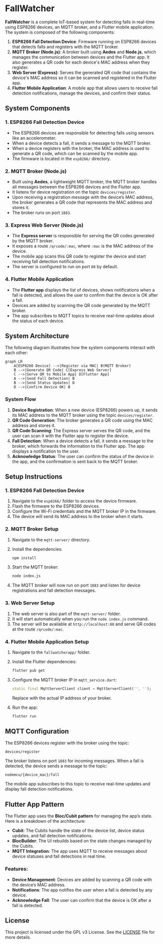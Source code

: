 # FallWatcher

**FallWatcher** is a complete IoT-based system for detecting falls in real-time using ESP8266 devices, an MQTT broker, and a Flutter mobile application. The system is composed of the following components:

1. **ESP8266 Fall Detection Device**: Firmware running on ESP8266 devices that detects falls and registers with the MQTT broker.
2. **MQTT Broker (Node.js)**: A broker built using **Aedes** and **Node.js**, which manages the communication between devices and the Flutter app. It also generates a QR code for each device's MAC address when they register.
3. **Web Server (Express)**: Serves the generated QR code that contains the device's MAC address so it can be scanned and registered in the Flutter app.
4. **Flutter Mobile Application**: A mobile app that allows users to receive fall detection notifications, manage the devices, and confirm their status.

## System Components

### 1. **ESP8266 Fall Detection Device**
- The ESP8266 devices are responsible for detecting falls using sensors like an accelerometer.
- When a device detects a fall, it sends a message to the MQTT broker.
- When a device registers with the broker, the MAC address is used to generate a QR code, which can be scanned by the mobile app.
- The firmware is located in the `esp8266/` directory.

### 2. **MQTT Broker (Node.js)**
- Built using **Aedes**, a lightweight MQTT broker, the MQTT broker handles all messages between the ESP8266 devices and the Flutter app.
- It listens for device registration on the topic `devices/register`.
- Upon receiving a registration message with the device’s MAC address, the broker generates a QR code that represents the MAC address and stores it.
- The broker runs on port `1883`.

### 3. **Express Web Server (Node.js)**
- The **Express server** is responsible for serving the QR codes generated by the MQTT broker.
- It exposes a route `/qrcode/:mac`, where `:mac` is the MAC address of the device.
- The mobile app scans this QR code to register the device and start receiving fall detection notifications.
- The server is configured to run on port `80` by default.

### 4. **Flutter Mobile Application**
- The **Flutter app** displays the list of devices, shows notifications when a fall is detected, and allows the user to confirm that the device is OK after a fall.
- Devices are added by scanning the QR code generated by the MQTT broker.
- The app subscribes to MQTT topics to receive real-time updates about the status of each device.

## System Architecture

The following diagram illustrates how the system components interact with each other:

```mermaid
graph LR
    A[ESP8266 Device] -->|Register via MAC| B(MQTT Broker)
    B -->|Generate QR Code| C[Express Web Server]
    C -->|Serve QR to Mobile App| D[Flutter App]
    A -->|Send Fall Detection| B
    B -->|Send Status Updates| D
    D -->|Confirm Device OK| B
```

### System Flow

1. **Device Registration**: When a new device (ESP8266) powers up, it sends its MAC address to the MQTT broker using the topic `devices/register`.
2. **QR Code Generation**: The broker generates a QR code using the MAC address and stores it.
3. **QR Code Scanning**: The Express server serves the QR code, and the user can scan it with the Flutter app to register the device.
4. **Fall Detection**: When a device detects a fall, it sends a message to the broker, which forwards the information to the Flutter app. The app displays a notification to the user.
5. **Acknowledge Status**: The user can confirm the status of the device in the app, and the confirmation is sent back to the MQTT broker.

## Setup Instructions

### 1. ESP8266 Fall Detection Device
1. Navigate to the `esp8266/` folder to access the device firmware.
2. Flash the firmware to the ESP8266 devices.
3. Configure the Wi-Fi credentials and the MQTT broker IP in the firmware.
4. The device will send its MAC address to the broker when it starts.

### 2. MQTT Broker Setup
1. Navigate to the `mqtt-server/` directory.
2. Install the dependencies:

   ```bash
   npm install
   ```

3. Start the MQTT broker:

   ```bash
   node index.js
   ```

4. The MQTT broker will now run on port `1883` and listen for device registrations and fall detection messages.

### 3. Web Server Setup
1. The web server is also part of the `mqtt-server/` folder.
2. It will start automatically when you run the `node index.js` command.
3. The server will be available at `http://localhost:80` and serve QR codes at the route `/qrcode/:mac`.

### 4. Flutter Mobile Application Setup
1. Navigate to the `fallwatcherapp/` folder.
2. Install the Flutter dependencies:

   ```bash
   flutter pub get
   ```

3. Configure the MQTT broker IP in `mqtt_service.dart`:

   ```dart
   static final MqttServerClient client = MqttServerClient('', '');
   ```

   Replace with the actual IP address of your broker.

4. Run the app:

   ```bash
   flutter run
   ```

## MQTT Configuration

The ESP8266 devices register with the broker using the topic:

```
devices/register
```

The broker listens on port `1883` for incoming messages. When a fall is detected, the device sends a message to the topic:

```
nodemcu/{device_mac}/fall
```

The mobile app subscribes to this topic to receive real-time updates and display fall detection notifications.

## Flutter App Pattern

The Flutter app uses the **Bloc/Cubit pattern** for managing the app’s state. Here is a breakdown of the architecture:
- **Cubit**: The Cubits handle the state of the device list, device status updates, and fall detection notifications.
- **BlocBuilder**: The UI rebuilds based on the state changes managed by the Cubits.
- **MQTT Integration**: The app uses MQTT to receive messages about device statuses and fall detections in real time.

### Features:
- **Device Management**: Devices are added by scanning a QR code with the device’s MAC address.
- **Notifications**: The app notifies the user when a fall is detected by any device.
- **Acknowledge Fall**: The user can confirm that the device is OK after a fall is detected.

## License

This project is licensed under the GPL v3 License. See the [LICENSE](LICENSE) file for more details.